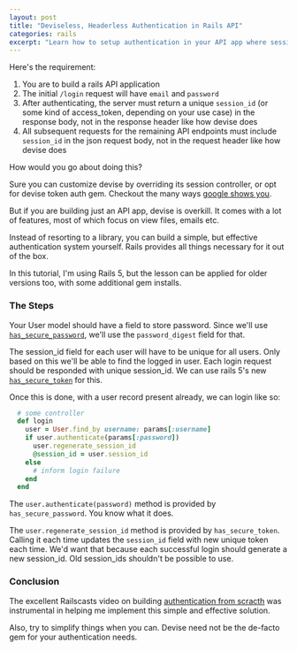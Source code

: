 ```yaml
---
layout: post
title: "Deviseless, Headerless Authentication in Rails API"
categories: rails
excerpt: "Learn how to setup authentication in your API app where session info is to be returned in the response body rather than in the response header"
---
```


Here's the requirement:

1. You are to build a rails API application
2. The initial `/login` request will have `email` and `password`
3. After authenticating, the server must return a unique `session_id` (or some kind of access_token, depending on your use case) in the response body, not in the response header like how devise does
4. All subsequent requests for the remaining API endpoints must include `session_id` in the json request body, not in the request header like how devise does

How would you go about doing this?

Sure you can customize devise by overriding its session controller, or opt for devise token auth gem. Checkout the many ways [google shows you](https://encrypted.google.com/#q=devise%20return%20session%20in%20response).

But if you are building just an API app, devise is overkill. It comes with a lot of features, most of which focus on view files, emails etc.

Instead of resorting to a library, you can build a simple, but effective authentication system yourself. Rails provides all things necessary for it out of the box.

In this tutorial, I'm using Rails 5, but the lesson can be applied for older versions too, with some additional gem installs.

### The Steps
Your User model should have a field to store password. Since we'll use [`has_secure_password`](http://api.rubyonrails.org/classes/ActiveModel/SecurePassword/ClassMethods.html), we'll use the `password_digest` field for that.

The session_id field for each user will have to be unique for all users. Only based on this we'll be able to find the logged in user. Each login request should be responded with unique session_id. We can use rails 5's new [`has_secure_token`](https://github.com/robertomiranda/has_secure_token/blob/master/lib/has_secure_token.rb) for this.

Once this is done, with a user record present already, we can login like so:

```rb
  # some controller
  def login
    user = User.find_by username: params[:username]
    if user.authenticate(params[:password])
      user.regenerate_session_id
      @session_id = user.session_id
    else
      # inform login failure
    end
  end
```

The `user.authenticate(password)` method is provided by `has_secure_password`. You know what it does.

The `user.regenerate_session_id` method is provided by `has_secure_token`. Calling it each time updates the `session_id` field with new unique token each time. We'd want that because each successful login should generate a new session_id. Old session_ids shouldn't be possible to use.


### Conclusion
The excellent Railscasts video on building [authentication from scracth](http://railscasts.com/episodes/250-authentication-from-scratch-revised) was instrumental in helping me implement this simple and effective solution.

Also, try to simplify things when you can. Devise need not be the de-facto gem for your authentication needs.
